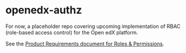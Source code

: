 # openedx-authz

For now, a placeholder repo covering upcoming implementation of RBAC (role-based access control) for the Open edX platform.

See the [Product Requirements document for Roles & Permissions](https://openedx.atlassian.net/wiki/spaces/OEPM/pages/4724490259/PRD+Roles+Permissions).

